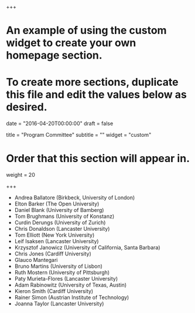 +++
# An example of using the custom widget to create your own homepage section.
# To create more sections, duplicate this file and edit the values below as desired.

date = "2016-04-20T00:00:00"
draft = false

title = "Program Committee"
subtitle = ""
widget = "custom"

# Order that this section will appear in.
weight = 20

+++
* Andrea Ballatore (Birkbeck, University of London)
* Elton Barker (The Open University)
* Daniel Blank (University of Bamberg)
* Tom Brughmans (University of Konstanz)
* Curdin Derungs (University of Zurich)
* Chris Donaldson (Lancaster University)
* Tom Elliott (New York University)
* Leif Isaksen (Lancaster University)
* Krzysztof Janowicz (University of California, Santa Barbara)
* Chris Jones (Cardiff University)
* Glauco Mantegari
* Bruno Martins (University of Lisbon)
* Ruth Mostern (University of Pittsburgh)
* Paty Murieta-Flores (Lancaster University)
* Adam Rabinowitz (University of Texas, Austin)
* Kieron Smith (Cardiff University)
* Rainer Simon (Austrian Institute of Technology)
* Joanna Taylor (Lancaster University)
